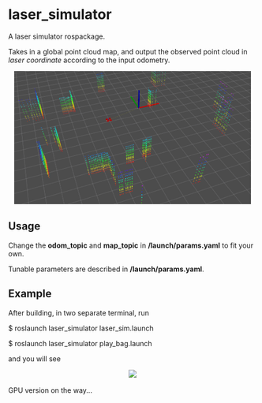 # laser_simulator
A laser simulator rospackage.

Takes in a global point cloud map, and output the observed point cloud in _laser coordinate_ according to the input odometry.

<p align="center">
  <img src="misc/demo.png" width = "480" height = "270"/>
</p>

## Usage
Change the __odom_topic__ and __map_topic__ in __/launch/params.yaml__ to fit your own.

Tunable parameters are described in __/launch/params.yaml__.

## Example
After building, in two separate terminal, run 

$ roslaunch laser_simulator laser_sim.launch

$ roslaunch laser_simulator play_bag.launch

and you will see
<p align="center">
  <img src="misc/demo.gif" />
</p>


GPU version on the way...